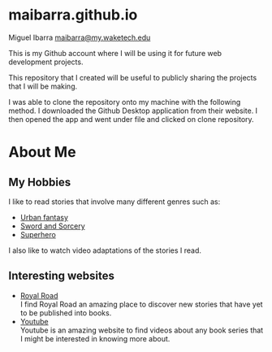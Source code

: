 # maibarra.github.io
Miguel Ibarra maibarra@my.waketech.edu

This is my Github account where I will be using it for future web development projects.

This repository that I created will be useful to publicly sharing the projects that I will be making.

I was able to clone the repository onto my machine with the following method. I downloaded the Github Desktop application from their website. I then opened the app and went under file and clicked on clone repository.

# About Me

## My Hobbies

 I like to read stories that involve many different genres such as:
 * [Urban fantasy](https://en.wikipedia.org/wiki/Urban_fantasy)
 * [Sword and Sorcery](https://en.wikipedia.org/wiki/Sword_and_sorcery)
 * [Superhero](https://en.wikipedia.org/wiki/Superhero_fiction)

 I also like to watch video adaptations of the stories I read.

## Interesting websites
* [Royal Road](https://www.royalroad.com/home)  
 I find Royal Road an amazing place to discover new stories that have yet to be published into books.
* [Youtube](https://www.youtube.com)  
 Youtube is an amazing website to find videos about any book series that I might be interested in knowing more about.
